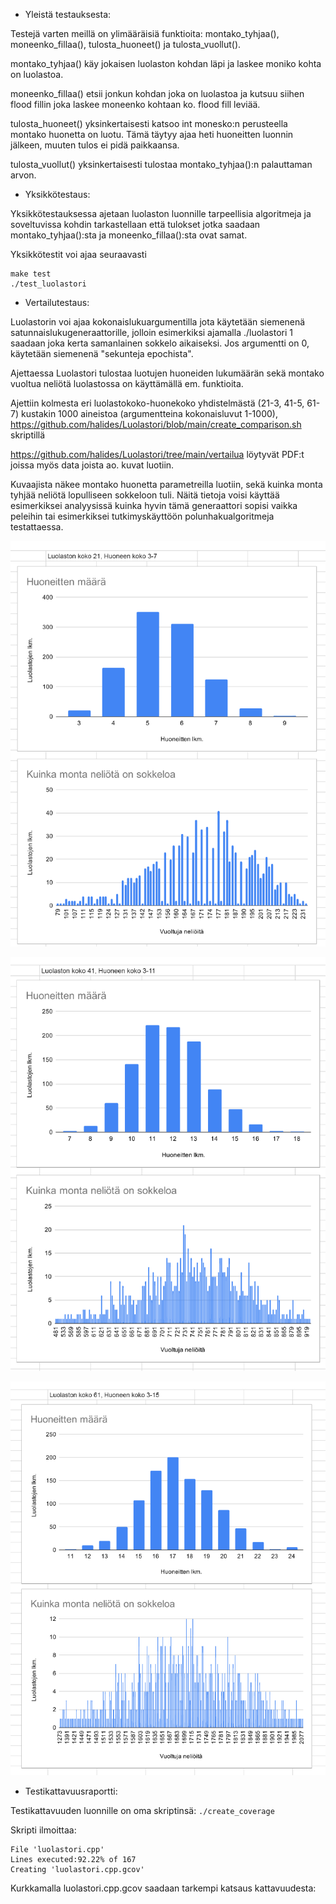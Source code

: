 * Yleistä testauksesta:

Testejä varten meillä on ylimääräisiä funktioita: montako_tyhjaa(), moneenko_fillaa(), tulosta_huoneet() ja tulosta_vuollut().

montako_tyhjaa() käy jokaisen luolaston kohdan läpi ja laskee moniko kohta on luolastoa. 

moneenko_fillaa() etsii jonkun kohdan joka on luolastoa ja kutsuu siihen flood fillin joka laskee moneenko kohtaan ko. flood fill leviää.

tulosta_huoneet() yksinkertaisesti katsoo int monesko:n perusteella montako huonetta on luotu. Tämä täytyy ajaa heti huoneitten luonnin jälkeen, muuten tulos ei pidä paikkaansa.

tulosta_vuollut() yksinkertaisesti tulostaa montako_tyhjaa():n palauttaman arvon.


* Yksikkötestaus:

Yksikkötestauksessa ajetaan luolaston luonnille tarpeellisia algoritmeja ja soveltuvissa kohdin tarkastellaan että tulokset jotka saadaan montako_tyhjaa():sta ja moneenko_fillaa():sta ovat samat.

Yksikkötestit voi ajaa seuraavasti
```
make test
./test_luolastori
```

* Vertailutestaus:

Luolastorin voi ajaa kokonaislukuargumentilla jota käytetään siemenenä satunnaislukugeneraattorille, jolloin esimerkiksi ajamalla ./luolastori 1 saadaan joka kerta samanlainen sokkelo aikaiseksi. Jos argumentti on 0, käytetään siemenenä "sekunteja epochista".

Ajettaessa Luolastori tulostaa luotujen huoneiden lukumäärän sekä montako vuoltua neliötä luolastossa on käyttämällä em. funktioita.

Ajettiin kolmesta eri luolastokoko-huonekoko yhdistelmästä (21-3, 41-5, 61-7) kustakin 1000 aineistoa (argumentteina kokonaisluvut 1-1000), https://github.com/halides/Luolastori/blob/main/create_comparison.sh skriptillä

https://github.com/halides/Luolastori/tree/main/vertailua löytyvät PDF:t joissa myös data joista ao. kuvat luotiin.

Kuvaajista näkee montako huonetta parametreilla luotiin, sekä kuinka monta tyhjää neliötä lopulliseen sokkeloon tuli. Näitä tietoja voisi käyttää esimerkiksei analyysissä kuinka hyvin tämä generaattori sopisi vaikka peleihin tai esimerkiksei tutkimyskäyttöön polunhakualgoritmeja testattaessa.

![21-3](https://github.com/halides/Luolastori/blob/main/doc/img/21-3.png?raw=true)

![41-5](https://github.com/halides/Luolastori/blob/main/doc/img/41-5.png?raw=true)

![61-7](https://github.com/halides/Luolastori/blob/main/doc/img/61-7.png?raw=true)


* Testikattavuusraportti:

Testikattavuuden luonnille on oma skriptinsä:
`./create_coverage`

Skripti ilmoittaa:

```
File 'luolastori.cpp'
Lines executed:92.22% of 167
Creating 'luolastori.cpp.gcov'
```

Kurkkamalla luolastori.cpp.gcov saadaan tarkempi katsaus kattavuudesta:

```

```
